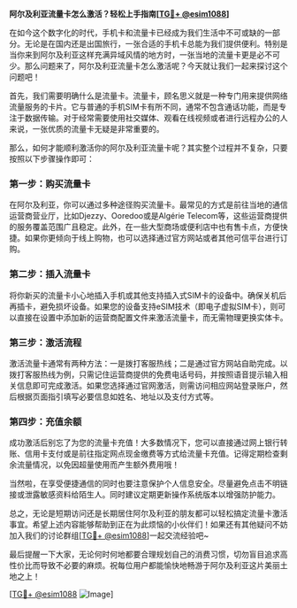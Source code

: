 **阿尔及利亚流量卡怎么激活？轻松上手指南[[TG💪+ @esim1088](https://t.me/s/esim1088)]**

在如今这个数字化的时代，手机卡和流量卡已经成为我们生活中不可或缺的一部分。无论是在国内还是出国旅行，一张合适的手机卡总能为我们提供便利。特别是当你来到阿尔及利亚这样充满异域风情的地方时，一张当地的流量卡更是必不可少。那么问题来了，阿尔及利亚流量卡怎么激活呢？今天就让我们一起来探讨这个问题吧！

首先，我们需要明确什么是流量卡。流量卡，顾名思义就是一种专门用来提供网络流量服务的卡片。它与普通的手机SIM卡有所不同，通常不包含通话功能，而是专注于数据传输。对于经常需要使用社交媒体、观看在线视频或者进行远程办公的人来说，一张优质的流量卡无疑是非常重要的。

那么，如何才能顺利激活你的阿尔及利亚流量卡呢？其实整个过程并不复杂，只要按照以下步骤操作即可：

### 第一步：购买流量卡

在阿尔及利亚，你可以通过多种途径购买流量卡。最常见的方式是前往当地的通信运营商营业厅，比如Djezzy、Ooredoo或是Algérie Telecom等，这些运营商提供的服务覆盖范围广且稳定。此外，在一些大型商场或便利店中也有售卡点，方便快捷。如果你更倾向于线上购物，也可以选择通过官方网站或者其他可信平台进行订购。

### 第二步：插入流量卡

将你新买的流量卡小心地插入手机或其他支持插入式SIM卡的设备中。确保关机后再插卡，避免损坏设备。如果您的设备支持eSIM技术（即电子虚拟SIM卡），则可以直接在设置中添加新的运营商配置文件来激活流量卡，而无需物理更换实体卡。

### 第三步：激活流程

激活流量卡通常有两种方法：一是拨打客服热线；二是通过官方网站自助完成。以拨打客服热线为例，只需记住运营商提供的免费电话号码，并按照语音提示输入相关信息即可完成激活。如果您选择通过官网激活，则需访问相应网站登录账户，然后根据页面指引填写必要信息如姓名、地址以及支付方式等。

### 第四步：充值余额

成功激活后别忘了为您的流量卡充值！大多数情况下，您可以直接通过网上银行转账、信用卡支付或是前往指定网点现金缴费等方式给流量卡充值。记得定期检查剩余流量情况，以免因超量使用而产生额外费用哦！

当然啦，在享受便捷通信的同时也要注意保护个人信息安全。尽量避免点击不明链接或泄露敏感资料给陌生人。同时建议定期更新操作系统版本以增强防护能力。

总之，无论是短期访问还是长期居住阿尔及利亚的朋友都可以轻松搞定流量卡激活事宜。希望上述内容能够帮助到正在为此烦恼的小伙伴们！如果还有其他疑问不妨加入我们的讨论群组[[TG💪+ @esim1088](https://t.me/s/esim1088)]一起交流经验吧~

最后提醒一下大家，无论何时何地都要合理规划自己的消费习惯，切勿盲目追求高性价比而导致不必要的麻烦。祝每位用户都能愉快地畅游于阿尔及利亚这片美丽土地之上！

[[TG💪+ @esim1088](https://t.me/s/esim1088) ![Image](https://i.postimg.cc/4NQfJmqS/Snipaste-2025-05-13-00-14-12.png)]